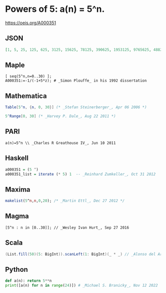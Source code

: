 # Powers of 5: a\(n\) \= 5^n\.
https://oeis.org/A000351
## JSON
```JSON
[1, 5, 25, 125, 625, 3125, 15625, 78125, 390625, 1953125, 9765625, 48828125, 244140625, 1220703125, 6103515625, 30517578125, 152587890625, 762939453125, 3814697265625, 19073486328125, 95367431640625, 476837158203125, 2384185791015625, 11920928955078125]
```
## Maple
```Maple
[ seq(5^n,n=0..30) ];
A000351:=-1/(-1+5*z); # _Simon Plouffe_ in his 1992 dissertation
```
## Mathematica
```Mathematica
Table[5^n, {n, 0, 30}] (* _Stefan Steinerberger_, Apr 06 2006 *)
```
```Mathematica
5^Range[0, 30] (* _Harvey P. Dale_, Aug 22 2011 *)
```
## PARI
```PARI
a(n)=5^n \\ _Charles R Greathouse IV_, Jun 10 2011
```
## Haskell
```Haskell
a000351 = (5 ^)
a000351_list = iterate (* 5) 1  -- _Reinhard Zumkeller_, Oct 31 2012
```
## Maxima
```Maxima
makelist(5^n,n,0,20); /* _Martin Ettl_, Dec 27 2012 */
```
## Magma
```Magma
[5^n : n in [0..30]]; // _Wesley Ivan Hurt_, Sep 27 2016
```
## Scala
```Scala
(List.fill(50)(5: BigInt)).scanLeft(1: BigInt)(_ * _) // _Alonso del Arte_, May 31 2019
```
## Python
```Python
def a(n): return 5**n
print([a(n) for n in range(24)]) # _Michael S. Branicky_, Nov 12 2022
```
